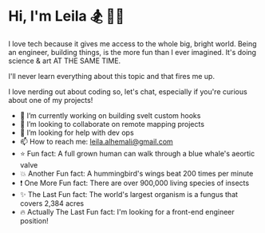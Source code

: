 <h1>  Hi, I'm Leila 🏂 🏊‍♀️  </h1>


I love tech because it gives me access to the whole big, bright world. Being an engineer, building things, is the more fun than I ever imagined. It's doing science & art AT THE SAME TIME.

I'll never learn everything about this topic and that fires me up.

I love nerding out about coding so, let's chat, especially if you're curious about one of my projects!

- 🔭 I’m currently working on building svelt custom hooks
- 👯 I’m looking to collaborate on remote mapping projects
- 🤔 I’m looking for help with dev ops
- 📫 How to reach me: leila.alhemali@gmail.com
- :star: Fun fact: A full grown human can walk through a blue whale's aeortic valve
- :boom: Another Fun fact: A hummingbird's wings beat 200 times per minute
- :exclamation: One More Fun fact: There are over 900,000 living species of insects
- :sparkles: The Last Fun fact: The world's largest organism is a fungus that covers 2,384 acres
- :fire: Actually The Last Fun fact: I'm looking for a front-end engineer position!

